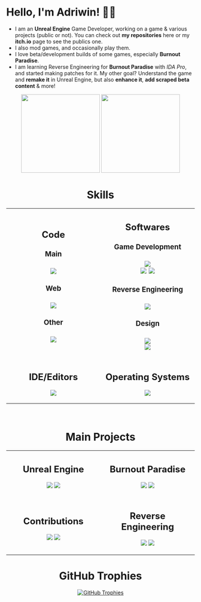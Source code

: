 # Hello, I'm Adriwin! 👋🏼
- I am an **Unreal Engine** Game Developer, working on a game & various projects (public or not). You can check out **my repositories** here or my **itch.io** page to see the publics one.
- I also mod games, and occasionally play them.
- I love beta/development builds of some games, especially **Burnout Paradise**.
- I am learning Reverse Engineering for **Burnout Paradise** with *IDA Pro*, and started making patches for it. My other goal? Understand the game and **remake it** in Unreal Engine, but also **enhance it**, **add scraped beta content** & more!

<div align="center">
    <a href="https://github.com/Adriwin06"><img src="https://adriwin-profile-readme-stats.vercel.app/api?username=Adriwin06&show_icons=true&theme=github_dark_dimmed&exclude_repo=github-readme-stats,github-profile-trophy" height="210"></a>
    <a href="https://github.com/Adriwin06"><img src="https://adriwin-profile-readme-stats.vercel.app/api/top-langs/?username=Adriwin06&langs_count=10&layout=compact&theme=github_dark_dimmed&exclude_repo=github-readme-stats,github-profile-trophy,UCMS-Plugin,Ultimate-CommonUI-Menu-System" height="210"></a>
</div>

<h1 align = center>Skills</h1>
<!--Skills Table--> 
<table align= "center" width="100%">
  <tr>
    <td width="500">
      <h2 align="center">Code</h2>
      <p>
        <div>
            <h3 align="center">Main<h3>
            <div align="center">
                <img src="https://skillicons.dev/icons?i=python,c,cpp,java,bash">
            </div>
            <h3 align="center">Web<h3>
            <div align="center">
                <img src="https://skillicons.dev/icons?i=html,css,js,flask,react"> 
            </div>
            <h3 align="center">Other<h3>
            <div align="center">
                <img src="https://skillicons.dev/icons?i=git,md"> 
            </div>
        </div>
      </p>
    </td>
    <td width="50%">
      <h2 align="center">Softwares</h2>
      <p>
        <div>
            <h3 align="center">Game Development<h3>
            <div align="center">
                <img src="https://skillicons.dev/icons?i=unreal,blender"> 
                <br>
                <img src="https://img.shields.io/badge/Gaea-ffb800?style=for-the-badge&logo=quadspinner&logoColor=white">
                <img src="https://img.shields.io/badge/ZBrush-c44100?style=for-the-badge&logo=zbrush&logoColor=white">
            </div>
            <h3 align="center">Reverse Engineering<h3>
            <div align="center">
                <img src="https://img.shields.io/badge/IDA%20Pro-e1164d?style=for-the-badge&logo=ida&logoColor=white"> 
            </div>
            <h3 align="center">Design<h3>
            <div align="center">
                <img src="https://skillicons.dev/icons?i=figma,illustrator"> 
                <br>
                <img src="https://img.shields.io/badge/Krita-f54ff4?style=for-the-badge&logo=krita&logoColor=white"> 
            </div>
        </div>
      </p>
    </td>
  </tr>
  <tr>
    <td width="50%">
      <h2 align="center">IDE/Editors</h2>
      <p>
        <div>
            <div align="center">
                <img src="https://skillicons.dev/icons?i=vscode,visualstudio,sublime"> 
            </div>
        </div>
      </p>
    </td>
    <td width="50%">
      <h2 align="center">Operating Systems</h2>
      <p>
        <div>
            <div align="center">
                <img src="https://skillicons.dev/icons?i=windows,linux,arch,ubuntu,androidstudio"> 
            </div>
        </div>
      </p>
    </td>
  </tr>
</table>
<br>


<h1 align = "center">Main Projects</h1>
<!--GitHub Main Projects Table--> 
<table align= "center" width="100%">
  <tr>
    <td width="50%">
      <h2 align="center">Unreal Engine</h2>
      <p>
        <div>
            <div align="center">
                <a href="https://github.com/Adriwin06/Ultimate-CommonUI-Menu-System"><img src="https://github-readme-stats.vercel.app/api/pin/?username=Adriwin06&repo=Ultimate-CommonUI-Menu-System&theme=github_dark_dimmed"></a>
                <a href="https://gist.github.com/Adriwin06/bc719a3b14f517c6d3f32ede8940b61b"><img src="https://github-readme-stats.vercel.app/api/gist?id=bc719a3b14f517c6d3f32ede8940b61b&theme=github_dark_dimmed"></a>
            </div>
        </div>
      </p>
    </td>
    <td width="50%">
      <h2 align="center">Burnout Paradise</h2>
      <p>
        <div>
            <div align="center">
                <a href="https://github.com/Adriwin06/Blender-Burnout-Paradise-Assets-Manager"><img src="https://github-readme-stats.vercel.app/api/pin/?username=Adriwin06&repo=Blender-Burnout-Paradise-Assets-Manager&theme=github_dark_dimmed"></a>
                <a href="https://github.com/Adriwin06/Burnout_tcartwright_Ultimate-Experience"><img src="https://github-readme-stats.vercel.app/api/pin/?username=Adriwin06&repo=Burnout_tcartwright_Ultimate-Experience&theme=github_dark_dimmed"></a>
            </div>
        </div>
      </p>
    </td>
  </tr>
  <tr>
    <td width="50%">
      <h2 align="center">Contributions</h2>
      <p>
        <div align= "center">
            <a href="https://github.com/JeBobs/blender_burnout_paradise_helpers/pull/1"><img src="https://github-readme-stats.vercel.app/api/pin/?username=JeBobs&repo=blender_burnout_paradise_helpers&theme=github_dark_dimmed"></a>
            <a href="https://github.com/burninrubber0/YAP/pull/3"><img src="https://github-readme-stats.vercel.app/api/pin/?username=burninrubber0&repo=YAP&theme=github_dark_dimmed"></a>
        </div>
      </p>
    </td>
    <td width="50%">
      <h2 align="center">Reverse Engineering</h2>
      <p>
          <div align= "center">
            <a href="https://github.com/Adriwin06/Game-Patches"><img src="https://github-readme-stats.vercel.app/api/pin/?username=Adriwin06&repo=Game-Patches&theme=github_dark_dimmed"></a>
            <a href="https://github.com/Adriwin06/Burnout_AT_Editor"><img src="https://github-readme-stats.vercel.app/api/pin/?username=Adriwin06&repo=Burnout_AT_Editor&theme=github_dark_dimmed"></a>
          </div>
      </p>
    </td>
  </tr>
</table>

<!--Trophies-->   
<h1 align="center">GitHub Trophies</h1>
<div align="center">
    <a href="https://github.com/Adriwin06"><img alt="GitHub Trophies" src="https://adriwin-profile-readme-trophy.vercel.app/?username=Adriwin06&no-bg=true&no-frame=true&row=2&column=6&margin-w=20&margin-h=20&rank=S,AAA,AA,A,B,C,Secret"></a>
</div>
